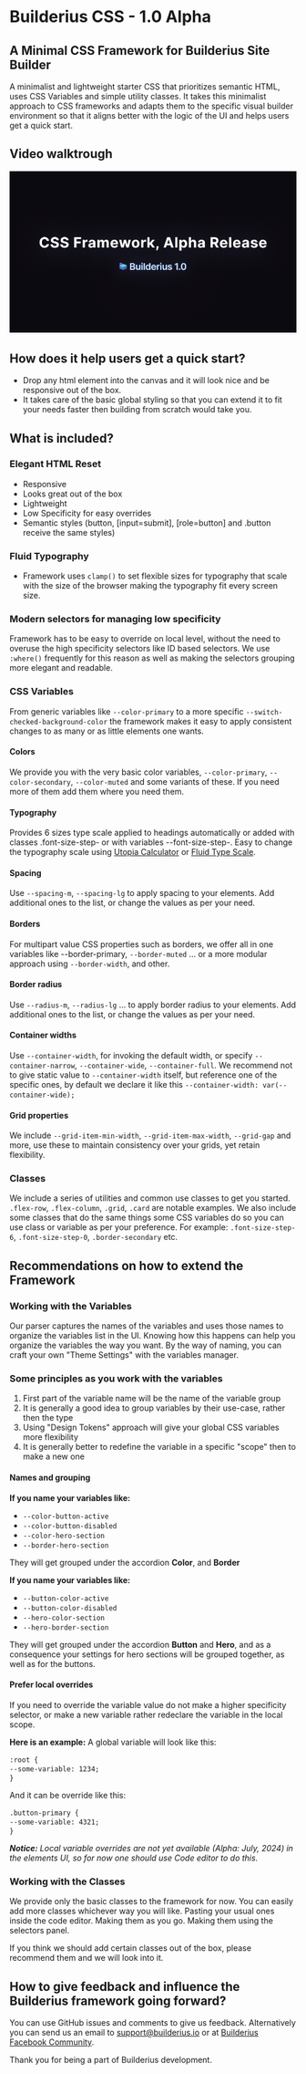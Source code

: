 ﻿# Builderius CSS - 1.0 Alpha
## A Minimal CSS Framework for Builderius Site Builder
A minimalist and lightweight starter CSS that prioritizes semantic HTML, uses CSS Variables and simple utility classes. It takes this minimalist approach to CSS frameworks and adapts them to the specific visual builder environment so that it aligns better with the logic of the UI and helps users get a quick start.

## Video walktrough

[![Watch the video](video-cover.png)](https://www.youtube.com/watch?v=-inMfh7k4vU)


## How does it help users get a quick start?
- Drop any html element into the canvas and it will look nice and be responsive out of the box. 
- It takes care of the basic global styling so that you can extend it to fit your needs faster then building from scratch would take you.

## What is included?

### Elegant HTML Reset
- Responsive
- Looks great out of the box
- Lightweight
- Low Specificity for easy overrides
- Semantic styles (button, [input=submit], [role=button] and .button receive the same styles)

### Fluid Typography
- Framework uses `clamp()` to set flexible sizes for typography that scale with the size of the browser making the typography fit every screen size.

### Modern selectors for managing low specificity
Framework has to be easy to override on local level, without the need to overuse the high specificity selectors like ID based selectors. We use `:where()` frequently for this reason as well as making the selectors grouping more elegant and readable.

### CSS Variables
From generic variables like `--color-primary` to a more specific `--switch-checked-background-color` the framework makes it easy to apply consistent changes to as many or as little elements one wants.

#### Colors
We provide you with the very basic color variables, `--color-primary`, `--color-secondary`, `--color-muted` and some variants of these. If you need more of them add them where you need them. 

#### Typography
Provides 6 sizes type scale applied to headings automatically or added with classes .font-size-step- or with variables --font-size-step-. Easy to change the typography scale using [Utopia Calculator](https://utopia.fyi/type/calculator/) or [Fluid Type Scale](https://www.fluid-type-scale.com/).

#### Spacing
Use `--spacing-m`, `--spacing-lg` to apply spacing to your elements. Add additional ones to the list, or change the values as per your need. 
#### Borders
For multipart value CSS properties such as borders, we offer all in one variables like --border-primary, `--border-muted` ... or a more modular approach using `--border-width`, and other.

#### Border radius
Use `--radius-m`, `--radius-lg` ... to apply border radius to your elements. Add additional ones to the list, or change the values as per your need. 

#### Container widths
Use `--container-width`, for invoking the default width, or specify `--container-narrow`, `--container-wide`, `--container-full`. We recommend not to give static value to `--container-width` itself, but reference one of the specific ones, by default we declare it like this `--container-width: var(--container-wide);`

#### Grid properties
We include `--grid-item-min-width`, `--grid-item-max-width`, `--grid-gap` and more, use these to maintain consistency over your grids, yet retain flexibility.

### Classes
We include a series of utilities and common use classes to get you started. `.flex-row`, `.flex-column`, `.grid`, `.card` are notable examples. We also include some classes that do the same things some CSS variables do so you can use class or variable as per your preference. For example: `.font-size-step-6`, `.font-size-step-0`, `.border-secondary` etc.

## Recommendations on how to extend the Framework
### Working with the Variables
Our parser captures the names of the variables and uses those names to organize the variables list in the UI. Knowing how this happens can help you organize the variables the way you want. By the way of naming, you can craft your own "Theme Settings" with the variables manager.

### Some principles as you work with the variables
1. First part of the variable name will be the name of the variable group
2. It is generally a good idea to group variables by their use-case, rather then the type
3. Using "Design Tokens" approach will give your global CSS variables more flexibility
4. It is generally better to redefine the variable in a specific "scope" then to make a new one

#### Names and grouping 
**If you name your variables like:**

- `--color-button-active`
- `--color-button-disabled`
- `--color-hero-section`
- `--border-hero-section`

They will get grouped under the accordion **Color**, and **Border**

 **If you name your variables like:**

- `--button-color-active`
- `--button-color-disabled`
- `--hero-color-section`
- `--hero-border-section`

They will get grouped under the accordion **Button** and **Hero**, and as a consequence your settings for hero sections will be grouped together, as well as for the buttons.

#### Prefer local overrides
If you need to override the variable value do not make a higher specificity selector, or make a new variable rather redeclare the variable in the local scope.

**Here is an example:**
A global variable will look like this:
```
:root {
--some-variable: 1234;
} 
```

And it can be override like this:
```
.button-primary {
--some-variable: 4321;
}
```
***Notice:*** *Local variable overrides are not yet available (Alpha: July, 2024) in the elements UI, so for now one should use Code editor to do this.*

### Working with the Classes
We provide only the basic classes to the framework for now. You can easily add more classes whichever way you will like. Pasting your usual ones inside the code editor. Making them as you go. Making them using the selectors panel.

If you think we should add certain classes out of the box, please recommend them and we will look into it.

## How to give feedback and influence the Builderius framework going forward?

You can use GitHub issues and comments to give us feedback. Alternatively you can send us an email to support@builderius.io or at [Builderius Facebook Community](https://www.facebook.com/groups/builderians).

Thank you for being a part of Builderius development.
